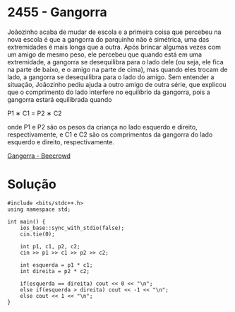 # 2455 - Gangorra

Joãozinho acaba de mudar de escola e a primeira coisa que percebeu na nova escola é que a gangorra do parquinho não é simétrica, uma das extremidades é mais longa que a outra. Após brincar algumas vezes com um amigo de mesmo peso, ele percebeu que quando está em uma extremidade, a gangorra se desequilibra para o lado dele (ou seja, ele fica na parte de baixo, e o amigo na parte de cima), mas quando eles trocam de lado, a gangorra se desequilibra para o lado do amigo. Sem entender a situação, Joãozinho pediu ajuda a outro amigo de outra série, que explicou que o comprimento do lado interfere no equilíbrio da gangorra, pois a gangorra estará equilibrada quando

P1 ∗ C1 = P2 ∗ C2

onde P1 e P2 são os pesos da criança no lado esquerdo e direito, respectivamente, e C1 e C2 são os comprimentos da gangorra do lado esquerdo e direito, respectivamente.

[Gangorra - Beecrowd](https://www.beecrowd.com.br/judge/pt/problems/view/2455)

# Solução

```
#include <bits/stdc++.h>
using namespace std;

int main() {
    ios_base::sync_with_stdio(false);
    cin.tie(0);

    int p1, c1, p2, c2;
    cin >> p1 >> c1 >> p2 >> c2;
    
    int esquerda = p1 * c1;
    int direita = p2 * c2;
    
    if(esquerda == direita) cout << 0 << "\n";
    else if(esquerda > direita) cout << -1 << "\n";
    else cout << 1 << "\n";
}
```